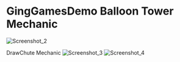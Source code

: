 # GingGamesDemo Balloon Tower Mechanic
![Screenshot_2](https://user-images.githubusercontent.com/33736786/172003998-885f8949-6e46-4517-b111-0bff1360df3d.png)

DrawChute Mechanic
![Screenshot_3](https://user-images.githubusercontent.com/33736786/172004014-394a63f5-0f80-4361-8edf-e6a245151373.png)
![Screenshot_4](https://user-images.githubusercontent.com/33736786/172004020-b07a40ff-006b-4cc0-99f3-d4dd66995608.png)

